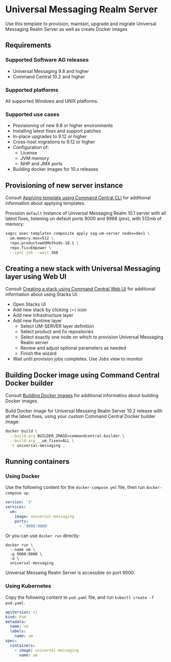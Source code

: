 <!-- Copyright 2013 - 2018 Software AG, Darmstadt, Germany and/or its licensors

   SPDX-License-Identifier: Apache-2.0

    Licensed under the Apache License, Version 2.0 (the "License");
    you may not use this file except in compliance with the License.
    You may obtain a copy of the License at

        http://www.apache.org/licenses/LICENSE-2.0

    Unless required by applicable law or agreed to in writing, software
    distributed under the License is distributed on an "AS IS" BASIS,
     WITHOUT WARRANTIES OR CONDITIONS OF ANY KIND, either express or implied.
     See the License for the specific language governing permissions and

     limitations under the License.                                                  

-->
# Universal Messaging Realm Server

Use this template to provision, maintain, upgrade and migrate Universal Messaging Realm Server
as well as create Docker images

## Requirements

### Supported Software AG releases

* Universal Messaging 9.8 and higher
* Command Central 10.2 and higher

### Supported platforms

All supported Windows and UNIX platforms.

### Supported use cases

* Provisioning of new 9.8 or higher environments
* Installing latest fixes and support patches
* In-place upgrades to 9.12 or higher
* Cross-host migrations to 9.12 or higher
* Configuration of:
  * License
  * JVM memory
  * NHP and JMX ports
* Building docker images for 10.x releases

## Provisioning of new server instance

Consult [Applying template using Command Central CLI](https://github.com/SoftwareAG/sagdevops-templates/wiki/Using-default-templates#applying-template-using-command-central-cli) for additional information about applying templates.

Provision `default` instance of Universal Messaging Realm 10.1 server with all latest fixes,
listening on default ports 9000 and 9988 (jmx), with 512mb of memory:

```bash
sagcc exec templates composite apply sag-um-server nodes=dev1 \
  um.memory.max=512 \
  repo.product=webMethods-10.1 \
  repo.fix=Empower \
  --sync-job --wait 360
```

## Creating a new stack with Universal Messaging layer using Web UI

Consult [Creating a stack using Command Central Web UI](https://github.com/SoftwareAG/sagdevops-templates/wiki/Using-default-templates#creating-a-new-stack-using-web-ui)
for additional information about using Stacks UI.

* Open Stacks UI
* Add new stack by clicking `(+)` icon
* Add new Infrastructure layer
* Add new Runtime layer
  * Select UM-SERVER layer definition
  * Select product and fix repositories
  * Select exactly one node on which to provision Universal Messaging Realm server
  * Review and adjust optional parameters as needed
  * Finish the wizard
* Wait until provision jobs completes. Use Jobs view to monitor

## Building Docker image using Command Central Docker builder

Consult [Building Docker images](https://github.com/SoftwareAG/sagdevops-templates/wiki/Building-default-Docker-images)
for additional informatino about building Docker images.

Build Docker image for Universal Messaing Realm Server 10.2 release with all the latest fixes, using your custom Command Central Docker builder image:

```bash
docker build \
  --build-arg BUILDER_IMAGE=commandcentral-builder \
  --build-arg __um_fixes=ALL \
  -t universal-messaging .
```

## Running containers

### Using Docker

Use the following content for the `docker-compose.yml` file, then run `docker-compose up`.

```yaml
version: '3'
services:
  um:
    image: universal-messaging
    ports:
      - '9000:9000'
```

Or you can use `docker run` directly:

```shell
docker run \
  --name um \
  -p 9000:9000 \
  -d \
  universal-messaging
```

Universal Messaing Realm Server is accessible on port 9000.

### Using Kubernetes

Copy the following content to `pod.yaml` file, and run `kubectl create -f pod.yaml`.

```yaml
apiVersion: v1
kind: Pod
metadata:
  name: um
  labels:
    name: um
spec:
  containers:
    - image: universal-messaging
      name: um
```

